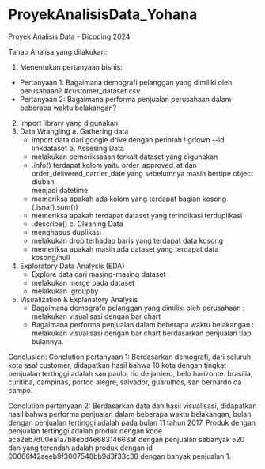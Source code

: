 # ProyekAnalisisData_Yohana
Proyek Analisis Data - Dicoding 2024

Tahap Analisa yang dilakukan:
1. Menentukan pertanyaan bisnis:
- Pertanyaan 1: Bagaimana demografi pelanggan yang dimiliki oleh perusahaan? #customer_dataset.csv
- Pertanyaan 2: Bagaimana performa penjualan perusahaan dalam beberapa waktu belakangan?

2. Import library yang digunakan
3. Data Wrangling
   a. Gathering data
    - import data dari google drive dengan perintah ! gdown --id linkdataset
   b. Assesing Data
    - melakukan pemeriksaaan terkait dataset yang digunakan
    - .info()
      terdapat kolom yaitu order_approved_at dan order_delivered_carrier_date yang sebelumnya masih bertipe object diubah   
      menjadi datetime
    - memeriksa apakah ada kolom yang terdapat bagian kosong (.isna().sum())
    - memeriksa apakah terdapat dataset yang terindikasi terduplikasi
    - .describe()
   c. Cleaning Data
    - menghapus duplikasi
    - melakukan drop terhadap baris yang terdapat data kosong
    - memeriksa apakah masih ada dataset yang terdapat data kosong/null
4. Exploratory Data Analysis (EDA)
   - Explore data dari masing-masing dataset
   - melakukan merge pada dataset
   - melakukan .groupby
5. Visualization & Explanatory Analysis
   - Bagaimana demografo pelanggan yang dimiliki oleh perusahaan : melakukan visualisasi dengan bar chart
   - Bagaimana performa penjualan dalam beberapa waktu belakangan : melakukan visualisasi dengan bar chart berdasarkan 
     penjualan tiap bulannya.

Conclusion:
Conclution pertanyaan 1: Berdasarkan demografi, dari seluruh kota asal customer, didapatkan hasil bahwa 10 kota dengan   tingkat penjualan tertinggi adalah san paulo, rio de janiero, belo harizonte. brasilia, curitiba, campinas, portoo alegre, salvador, guarulhos, san bernardo da campo.

Conclution pertanyaan 2: Berdasarkan data dan hasil visualisasi, didapatkan hasil bahwa performa penjualan dalam beberapa waktu belakangan, bulan dengan penjualan tertinggi adalah pada bulan 11 tahun 2017. Produk dengan penjualan tertinggi adalah produk dengan kode aca2eb7d00ea1a7b8ebd4e68314663af dengan penjualan sebanyak 520 dan yang terendah adalah produk dengan id 00066f42aeeb9f3007548bb9d3f33c38 dengan banyak penjualan 1.
